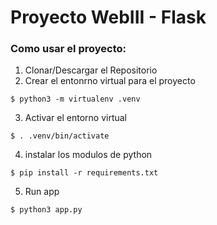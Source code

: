 # Proyecto WebIII - Flask 

### Como usar el proyecto:

1. Clonar/Descargar el Repositorio
2. Crear el entonrno virtual para el proyecto
``` 
$ python3 -m virtualenv .venv 
```
3. Activar el entorno virtual
``` 
$ . .venv/bin/activate 
```
4.  instalar los modulos de python
``` 
$ pip install -r requirements.txt 
```

5. Run app
``` 
$ python3 app.py 
```

